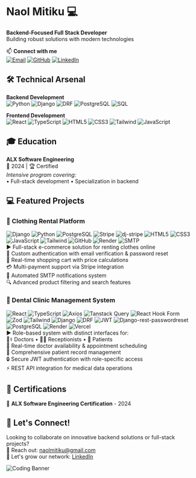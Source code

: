 # Naol Mitiku 💻  
**Backend-Focused Full Stack Developer**  
Building robust solutions with modern technologies  

📫 **Connect with me**  
[![Email](https://img.shields.io/badge/-naolmitiku@gmail.com-D14836?style=flat&logo=gmail&logoColor=white)](mailto:naolmitiku@gmail.com)
[![GitHub](https://img.shields.io/badge/-@Naola1-181717?style=flat&logo=github)](https://github.com/Naola1)
[![LinkedIn](https://img.shields.io/badge/-Naol_Mitiku-0077B5?style=flat&logo=linkedin)](https://www.linkedin.com/in/naol-mitiku-0a48a423b/)

## 🛠️ Technical Arsenal  
**Backend Development**  
![Python](https://img.shields.io/badge/-Python-3776AB?logo=python&logoColor=white) ![Django](https://img.shields.io/badge/-Django-092E20?logo=django) ![DRF](https://img.shields.io/badge/-Django_REST-FF1709?logo=django&logoColor=white) ![PostgreSQL](https://img.shields.io/badge/-PostgreSQL-4169E1?logo=postgresql) ![SQL](https://img.shields.io/badge/-SQL-4479A1?logo=postgresql&logoColor=white)

**Frontend Development**  
![React](https://img.shields.io/badge/-React-61DAFB?logo=react&logoColor=black) ![TypeScript](https://img.shields.io/badge/-TypeScript-3178C6?logo=typescript) ![HTML5](https://img.shields.io/badge/-HTML5-E34F26?logo=html5&logoColor=white) ![CSS3](https://img.shields.io/badge/-CSS3-1572B6?logo=css3) ![Tailwind](https://img.shields.io/badge/-Tailwind-06B6D4?logo=tailwind-css) ![JavaScript](https://img.shields.io/badge/-JavaScript-F7DF1E?logo=javascript&logoColor=black)

## 🎓 Education  
**ALX Software Engineering**  
📆 2024 | 🏆 Certified  
_Intensive program covering:_  
• Full-stack development 
• Specialization in backend

## 💻 Featured Projects  

### 🛒 Clothing Rental Platform  
![Django](https://img.shields.io/badge/-Django-092E20) ![Python](https://img.shields.io/badge/-Python-3776AB) ![PostgreSQL](https://img.shields.io/badge/-PostgreSQL-4169E1) ![Stripe](https://img.shields.io/badge/-Stripe-008CDD) ![dj-stripe](https://img.shields.io/badge/-dj--stripe-008CDD) ![HTML5](https://img.shields.io/badge/-HTML5-E34F26) ![CSS3](https://img.shields.io/badge/-CSS3-1572B6) ![JavaScript](https://img.shields.io/badge/-JavaScript-F7DF1E) ![Tailwind](https://img.shields.io/badge/-Tailwind-06B6D4) ![GitHub](https://img.shields.io/badge/-GitHub-181717) ![Render](https://img.shields.io/badge/-Render-46E3B7) ![SMTP](https://img.shields.io/badge/-SMTP-EA4335?logo=gmail)  
▶️ Full-stack e-commerce solution for renting clothes online  
🔐 Custom authentication with email verification & password reset  
🛒 Real-time shopping cart with price calculations  
💳 Multi-payment support via Stripe integration  
📧 Automated SMTP notifications system  
🔍 Advanced product filtering and search features

### 🏥 Dental Clinic Management System  
![React](https://img.shields.io/badge/-React-61DAFB) ![TypeScript](https://img.shields.io/badge/-TypeScript-3178C6) ![Axios](https://img.shields.io/badge/-Axios-5A29E4) ![Tanstack Query](https://img.shields.io/badge/-Tanstack_Query-FF4154?logo=reactquery) ![React Hook Form](https://img.shields.io/badge/-React_Hook_Form-EC5990) ![Zod](https://img.shields.io/badge/-Zod-3066BE) ![Tailwind](https://img.shields.io/badge/-Tailwind-06B6D4) ![Django](https://img.shields.io/badge/-Django-092E20) ![DRF](https://img.shields.io/badge/-DRF-FF1709) ![JWT](https://img.shields.io/badge/-JWT-000000) ![Django-rest-passwordreset](https://img.shields.io/badge/-Django_rest_passwordreset-FF1709) ![PostgreSQL](https://img.shields.io/badge/-PostgreSQL-4169E1) ![Render](https://img.shields.io/badge/-Render-46E3B7) ![Vercel](https://img.shields.io/badge/-Vercel-000000)  
▶️ Role-based system with distinct interfaces for:  
👨⚕️ Doctors • 🧑💼 Receptionists • 👤 Patients  
📅 Real-time doctor availability & appointment scheduling  
📝 Comprehensive patient record management  
🔒 Secure JWT authentication with role-specific access  
⚡ REST API integration for medical data operations

## 📜 Certifications  
🏅 **ALX Software Engineering Certification** - 2024  

## 🚀 Let's Connect!  
Looking to collaborate on innovative backend solutions or full-stack projects?  
📧 Reach out: [naolmitiku@gmail.com](mailto:naolmitiku@gmail.com)  
💼 Let's grow our network: [LinkedIn](https://www.linkedin.com/in/naol-mitiku-0a48a423b/)

![Coding Banner](https://readme-typing-svg.demolab.com/?font=Fira+Code&pause=1000&color=54A2FF&width=435&lines=Turning+ideas+into+functional+code;Backend+architect+with+a+full-stack+vision;Always+learning+%26+building)
